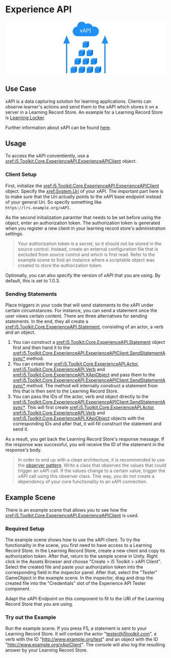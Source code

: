 # Experience API

![Experience API](../resources/Logos/ExperienceAPI.svg)

## Use Case

xAPI is a data capturing solution for learning applications.
Clients can observe learner's actions and send them to the xAPI which stores it on a server in a Learning Record Store.
An example for a Learning Record Store is [Learning Locker](https://docs.learninglocker.net/welcome/).

Further information about xAPI can be found [here](https://xapi.com/).

## Usage

To access the xAPI conventiently, use a <xref:i5.Toolkit.Core.ExperienceAPI.ExperienceAPIClient> object.

### Client Setup

First, initialize the <xref:i5.Toolkit.Core.ExperienceAPI.ExperienceAPIClient> object.
Specify the <xref:System.Uri> of your xAPI.
The important part here is to make sure that the Uri actually points to the xAPI base endpoint instead of your general Uri.
So specify something like `https://lrs.example.org/xAPI`.

As the second initialization paramter that needs to be set before using the object, enter an authorization token.
The authorization token is generated when you register a new client in your learning record store's administration settings.

> Your authorization token is a secret, so it should not be stored in the source control.
> Instead, create an external configuration file that is excluded from source control and which is first read.
> Refer to the example scene to find an instance where a scriptable object was created to store the authorization token.

Optionally, you can also specify the version of xAPI that you are using.
By default, this is set to 1.0.3.

### Sending Statements

Place triggers in your code that will send statements to the xAPI under certain circumstances.
For instance, you can send a statement once the user views certain content.
There are three alternatives for sending statements.
In the end, they all create a <xref:i5.Toolkit.Core.ExperienceAPI.Statement>, consisting of an actor, a verb and an object.

1. You can construct a <xref:i5.Toolkit.Core.ExperienceAPI.Statement> object first and then hand it to the <xref:i5.Toolkit.Core.ExperienceAPI.ExperienceAPIClient.SendStatementAsync*> method.
2. You can create the <xref:i5.Toolkit.Core.ExperienceAPI.Actor>, <xref:i5.Toolkit.Core.ExperienceAPI.Verb> and <xref:i5.Toolkit.Core.ExperienceAPI.XApiObject> and pass them to the <xref:i5.Toolkit.Core.ExperienceAPI.ExperienceAPIClient.SendStatementAsync*> method.
   The method will internally construct a statement from this that is then sent to the Learning Record Store.
3. You can pass the IDs of the actor, verb and object directly to the <xref:i5.Toolkit.Core.ExperienceAPI.ExperienceAPIClient.SendStatementAsync*>.
   This will first create <xref:i5.Toolkit.Core.ExperienceAPI.Actor>, <xref:i5.Toolkit.Core.ExperienceAPI.Verb> and <xref:i5.Toolkit.Core.ExperienceAPI.XApiObject> objects with the corresponding IDs and after that, it will fill construct the statement and send it.

As a result, you get back the Learning Record Store's response message.
If the response was successful, you will receive the ID of the statement in the response's body.

> In order to end up with a clean architecture, it is recommended to use the [observer pattern](https://en.wikipedia.org/wiki/Observer_pattern).
> Write a class that observes the values that could trigger an xAPI call.
> If the values change to a certain value, trigger the xAPI call using this observer class.
> This way, you do not create a dependency of your core functionality to an xAPI connection.

## Example Scene

There is an example scene that allows you to see how the <xref:i5.Toolkit.Core.ExperienceAPI.ExperienceAPIClient> is used.

### Required Setup

The example scene shows how to use the xAPI client.
To try the functionality in the scene, you first need to have access to a Learning Record Store.
In the Learning Record Store, create a new client and copy its authorization token.
After that, return to the sample scene in Unity.
Right click in the Assets Browser and choose "Create > i5 Toolkit > xAPI Client".
Select the created file and paste your authorization token into the corresponding field in the inspector panel.
After that, select the "Tester" GameObject in the example scene.
In the inspector, drag and drop the created file into the "Credentials" slot of the Experience API Tester component.

Adapt the xAPI-Endpoint on this component to fit to the URI of the Learning Record Store that you are using.

### Try out the Example

Run the example scene.
If you press F5, a statement is sent to your Learning Record Store.
It will contain the actor "tester@i5toolkit.com", a verb with the ID "http://www.example.org/test" and an object with the ID "http://www.example.org/xApiClient".
The console will also log the resulting answer by your Learning Record Store.
